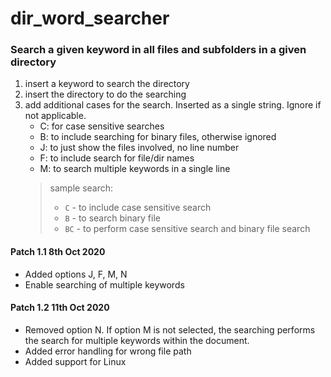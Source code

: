 # dir_word_searcher
### Search a given keyword in all files and subfolders in a given directory

1. insert a keyword to search the directory
2. insert the directory to do the searching
3. add additional cases for the search. Inserted as a single string. Ignore if not applicable.
    - C: for case sensitive searches
    - B: to include searching for binary files, otherwise ignored
    - J: to just show the files involved, no line number
    - F: to include search for file/dir names
    - M: to search multiple keywords in a single line
    > sample search:
    > - `C` - to include case sensitive search
    > - `B` - to search binary file
    > - `BC` - to perform case sensitive search and binary file search

#### Patch 1.1 8th Oct 2020
- Added options J, F, M, N
- Enable searching of multiple keywords

#### Patch 1.2 11th Oct 2020
- Removed option N. If option M is not selected, the searching performs the search for multiple keywords within the document.
- Added error handling for wrong file path
- Added support for Linux
